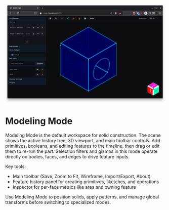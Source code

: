 ![Modeling Mode](../MODELING.png)

# Modeling Mode

Modeling Mode is the default workspace for solid construction. The scene shows the active history tree, 3D viewport, and main toolbar controls. Add primitives, booleans, and editing features to the timeline, then drag or edit them to re-run the part. Selection filters and gizmos in this mode operate directly on bodies, faces, and edges to drive feature inputs.

Key tools:
- Main toolbar (Save, Zoom to Fit, Wireframe, Import/Export, About)
- Feature history panel for creating primitives, sketches, and operations
- Inspector for per-face metrics like area and owning feature

Use Modeling Mode to position solids, apply patterns, and manage global transforms before switching to specialized modes.
